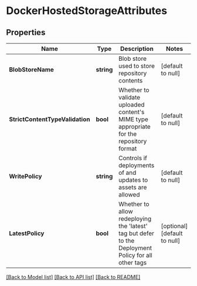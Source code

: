 # DockerHostedStorageAttributes

## Properties
Name | Type | Description | Notes
------------ | ------------- | ------------- | -------------
**BlobStoreName** | **string** | Blob store used to store repository contents | [default to null]
**StrictContentTypeValidation** | **bool** | Whether to validate uploaded content&#x27;s MIME type appropriate for the repository format | [default to null]
**WritePolicy** | **string** | Controls if deployments of and updates to assets are allowed | [default to null]
**LatestPolicy** | **bool** | Whether to allow redeploying the &#x27;latest&#x27; tag but defer to the Deployment Policy for all other tags | [optional] [default to null]

[[Back to Model list]](../README.md#documentation-for-models) [[Back to API list]](../README.md#documentation-for-api-endpoints) [[Back to README]](../README.md)

